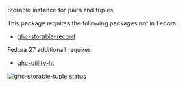 Storable instance for pairs and triples

This package requires the following packages not in Fedora:

* [ghc-storable-record](../ghc-storable-record)

Fedora 27 additionall requires:

* [ghc-utility-ht](../ghc-utility-ht)

![ghc-storable-tuple status](https://copr.fedorainfracloud.org/coprs/dshea/haskell-extras/package/ghc-storable-tuple/status_image/last_build.png)
